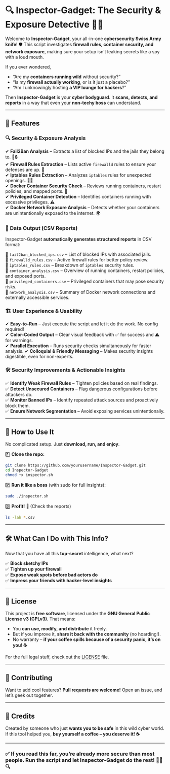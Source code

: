 # 🔍 Inspector-Gadget: The Security & Exposure Detective 🕵️‍♂️

Welcome to **Inspector-Gadget**, your all-in-one **cybersecurity Swiss Army knife**! 🛡️ This script investigates **firewall rules, container security, and network exposure**, making sure your setup isn’t leaking secrets like a spy with a loud mouth.

If you ever wondered,

- “Are my **containers running wild** without security?”  
- “Is my **firewall actually working**, or is it just a placebo?”  
- “Am I unknowingly hosting **a VIP lounge for hackers**?”  

Then **Inspector-Gadget** is your **cyber bodyguard**. It **scans, detects, and reports** in a way that even your **non-techy boss** can understand.

---

## 🚀 Features

### 🔍 **Security & Exposure Analysis**
✔ **Fail2Ban Analysis** – Extracts a list of blocked IPs and the jails they belong to. 🚪🔒  
✔ **Firewall Rules Extraction** – Lists active `firewalld` rules to ensure your defenses are up. 🛑  
✔ **Iptables Rules Extraction** – Analyzes `iptables` rules for unexpected openings. 🕵️‍♂️  
✔ **Docker Container Security Check** – Reviews running containers, restart policies, and mapped ports. 🐳  
✔ **Privileged Container Detection** – Identifies containers running with excessive privileges. ⚠️  
✔ **Docker Network Exposure Analysis** – Detects whether your containers are unintentionally exposed to the internet. 🌍  

### 📜 **Data Output (CSV Reports)**
Inspector-Gadget **automatically generates structured reports** in CSV format:

📂 `fail2ban_blocked_ips.csv` – List of blocked IPs with associated jails.  
📂 `firewalld_rules.csv` – Active firewall rules for better policy review.  
📂 `iptables_rules.csv` – Breakdown of `iptables` security rules.  
📂 `container_analysis.csv` – Overview of running containers, restart policies, and exposed ports.  
📂 `privileged_containers.csv` – Privileged containers that may pose security risks.  
📂 `network_analysis.csv` – Summary of Docker network connections and externally accessible services.  

### 🏗 **User Experience & Usability**
✔ **Easy-to-Run** – Just execute the script and let it do the work. No config required!  
✔ **Color-Coded Output** – Clear visual feedback with ✅ for success and ⚠️ for warnings.  
✔ **Parallel Execution** – Runs security checks simultaneously for faster analysis.
✔ **Colloquial & Friendly Messaging** – Makes security insights digestible, even for non-experts.  

### 🛠 **Security Improvements & Actionable Insights**
✅ **Identify Weak Firewall Rules** – Tighten policies based on real findings.  
✅ **Detect Unsecured Containers** – Flag dangerous configurations before attackers do.  
✅ **Monitor Banned IPs** – Identify repeated attack sources and proactively block them.  
✅ **Ensure Network Segmentation** – Avoid exposing services unintentionally.  

---

## 📜 How to Use It

No complicated setup. Just **download, run, and enjoy**.

1️⃣ **Clone the repo:**  
```bash
git clone https://github.com/yourusername/Inspector-Gadget.git
cd Inspector-Gadget
chmod +x inspector.sh
```

2️⃣ **Run it like a boss** (with sudo for full insights):  
```bash
sudo ./inspector.sh
```

3️⃣ **Profit!** 🎉 (Check the reports)  
```bash
ls -lah *.csv
```

---

## 🛠️ What Can I Do with This Info?  
Now that you have all this **top-secret** intelligence, what next?  

✅ **Block sketchy IPs**  
✅ **Tighten up your firewall**  
✅ **Expose weak spots before bad actors do**  
✅ **Impress your friends with hacker-level insights**  

---

## 📃 License

This project is **free software**, licensed under the **GNU General Public License v3 (GPLv3)**. That means:  

- You **can use, modify, and distribute** it freely.  
- But if you improve it, **share it back with the community** (no hoarding!).  
- No warranty – **if your coffee spills because of a security panic, it’s on you! ☕**  

For the full legal stuff, check out the [LICENSE](LICENSE) file.  

---

## 🤝 Contributing

Want to add cool features? **Pull requests are welcome!** Open an issue, and let’s geek out together.  

---

## 🎩 Credits

Created by someone who just **wants you to be safe** in this wild cyber world. If this tool helped you, **buy yourself a coffee – you deserve it! ☕**  

---

### ✅ If you read this far, you’re already more secure than most people. Run the script and let **Inspector-Gadget** do the rest! 🕵️‍♂️🔍  

